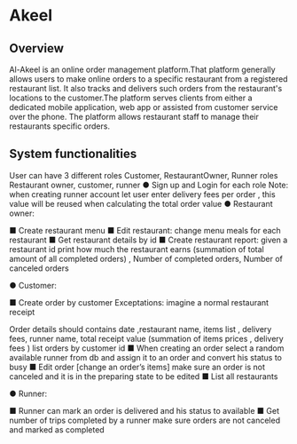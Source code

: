 # Akeel
## Overview
Al-Akeel is an online order management platform.That platform generally allows users to make online orders to a specific restaurant from a registered restaurant list. 
It also tracks and delivers such orders from the restaurant's locations to the customer.The platform serves clients from either a dedicated mobile application, web app or assisted from
customer service over the phone. The platform allows restaurant staff to manage their restaurants
specific orders. 

## System functionalities
  User can have 3 different roles Customer, RestaurantOwner, Runner roles
  Restaurant owner, customer, runner
    ● Sign up and Login for each role
    Note: when creating runner account let user enter delivery fees per order , this value will be
    reused when calculating the total order value
    ● Restaurant owner:
  
  ■ Create restaurant menu
  ■ Edit restaurant: change menu meals for each restaurant
  ■ Get restaurant details by id
  ■ Create restaurant report: given a restaurant id print
  how much the restaurant earns (summation of total amount of all completed
  orders) , Number of completed orders, Number of canceled orders
  
  ● Customer:
  
  ■ Create order by customer
  Exceptations: imagine a normal restaurant receipt
  
  Order details should contains date ,restaurant name, items list , delivery fees,
  runner name, total receipt value (summation of items prices , delivery fees )
  list orders by customer id
  ■ When creating an order select a random available runner from db and assign it to
  an order and convert his status to busy
  ■ Edit order [change an order’s items] make sure an order is not canceled and it is
  in the preparing state to be edited
  ■ List all restaurants
  
  ● Runner:
  
  ■ Runner can mark an order is delivered and his status to available
  ■ Get number of trips completed by a runner make sure orders are not canceled
  and marked as completed

